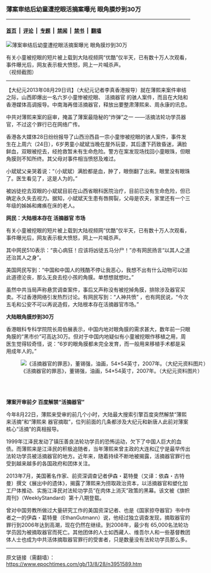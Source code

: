 ### 薄案审结后幼童遭挖眼活摘案曝光 眼角膜炒到30万

---

#### [首页](../../../..?n3951589) &nbsp;|&nbsp; [评论](../../../../../epoch-comment?n3951589) &nbsp;|&nbsp; [专题](../../../../../epoch-special?n3951589) &nbsp;|&nbsp; [禁闻](../../../../../epoch-news?n3951589) &nbsp;|&nbsp; [禁书](../../../../../books?n3951589) &nbsp;|&nbsp; [翻墙](https://github.com/gfw-breaker/nogfw/blob/master/README.md?n3951589)


<div><img alt="薄案审结后幼童遭挖眼活摘案曝光 眼角膜炒到30万" class="attachment-djy_600_400 size-djy_600_400 wp-post-image" src="https://i.epochtimes.com/assets/uploads/2013/08/1308281246401369.jpg"/>
<div class="caption">
 <p>
  有关小童被挖眼的短片被上载到大陆视频网“优酷”仅半天，已有数十万人次观看，事件曝光后，网友表示极大愤怒，网上一片喊杀声。
  <br/>
  （视频截图）
 </p>
</div></div><hr/><div class="post_content" id="artbody" itemprop="articleBody">
 <!-- article content begin -->
 <p>
  【大纪元2013年08月29日讯】（大纪元记者李真香港报导）就在薄熙来案件审结之际，山西即爆出一名六岁小童惨被挖眼、
  <ok href="https://www.epochtimes.com/gb/tag/%E6%B4%BB%E6%91%98%E5%99%A8%E5%AE%98.html">
   活摘器官
  </ok>
  的骇人案件，而且在大陆和香港媒体高调报导。中南海再借活摘器官，释放出要整肃薄熙来、周永康的讯息。
 </p>
 <p>
  中共对薄熙来案的庭审，掩盖了薄案最隐秘的“炸弹”之一 ——活摘法轮功学员器官，不过这个罪行已在网络广传。
 </p>
 <p>
  香港各大媒体28日纷纷报导了山西汾西县一宗小童惨被挖眼的骇人案件，事件发生在上周六（24日），6岁男童小斌斌当晚在屋外玩耍，其后遭下药致昏迷，满脸鲜血，双眼被挖去，经抢救暂未有生命危险。警方在案发现场找回小童眼珠，但眼角膜则不知所终。其父母对事件相当愤怒及难过。
 </p>
 <p>
  小斌斌父亲哭着说：“（小斌斌）满脸都是血，肿了，眼倒翻了出来。眼里没有眼珠了。医生看见了，这是人为的。”
 </p>
 <p>
  被凶徒挖去双眼的小斌斌目前在山西省眼科医院治疗，目前已没有生命危险，但已确定永久失去视力。据知，小斌斌天生患有唇腭裂，父母是农夫，家里还有一个三年级的姊姊和瘫痪在床的老人。
 </p>
 <p>
  <b>
   网民：大陆根本存在
   <ok href="https://www.epochtimes.com/gb/tag/%E6%B4%BB%E6%91%98%E5%99%A8%E5%AE%98.html">
    活摘器官
   </ok>
   市场
  </b>
 </p>
 <p>
  有关小童被挖眼的短片被上载到大陆视频网“优酷”仅半天，已有数十万人次观看，事件曝光后，网友表示极大愤怒，网上一片喊杀声。
 </p>
 <p>
  其中网民510表示：“丧心病狂！应该将凶徒五马分尸！”亦有网民扬言“以其人之道还治其人之身”。
 </p>
 <p>
  美国网民写到：“中国和中国人的残酷不停让我恶心，我想不出有什么动物可以如此道德沦丧，那么无良去挖小孩的角膜。单想想就想吐。”
 </p>
 <p>
  虽然中共当局声称悬赏调查案件，事后又声称没有被挖掉角膜，排除涉及器官买卖。不过香港网络引发热烈讨论。有网民写到：“人神共愤” ，也有网民说，“今次五毛和公安不可以再说造假，大陆根本存在活摘器官市场。”
 </p>
 <p>
  <b>
   大陆眼角膜炒到30万
  </b>
 </p>
 <p>
  香港眼科专科学院院长周伯展表示，中国内地对眼角膜的需求甚大，数年前一只眼角膜的“黑市价”可高达30万。但对于中国内地疑似有小童被挖眼作移植之用，周医生觉得较奇怪，说：“6岁的眼角膜都未完全发育，而一般用来移植手术都是采用成年人的。”
  <br/>
  <figure aria-describedby="caption-attachment-6745280" class="wp-caption aligncenter" id="attachment_6745280" style="width: 600px">
   <ok href=" https://i.epochtimes.com/assets/uploads/2013/08/1202190651561944-600x428.jpg" rel="noreferrer noopener" target="_blank">
    <img alt="《活摘器官的罪恶》，董锡强，油画，54×54英寸，2007年。（大纪元资料图片）" class="size-large wp-image-6745280" src="https://i.epochtimes.com/assets/uploads/2013/08/1202190651561944-600x428.jpg" title="《活摘器官的罪恶》，董锡强，油画，54×54英寸，2007年。（大纪元资料图片）"/>
   </ok>
   <br/><figcaption class="wp-caption-text" id="caption-attachment-6745280">
    《活摘器官的罪恶》，董锡强，油画，54×54英寸，2007年。（大纪元资料图片）
   </figcaption><br/>
  </figure><br/>
  <br/>
  <b>
   薄案开审前夕 百度解禁“活摘器官”
  </b>
 </p>
 <p>
  今年8月22日，薄熙来受审的前几个小时，大陆最大搜索引擎百度突然解禁“薄熙来活摘”和“薄熙来 器官摘取”，位列前面的几条都涉及大纪元和新唐人此前对薄案核心“活摘”的真相报导。
 </p>
 <p>
  1999年江泽民发动了镇压善良法轮功学员的恐怖运动，欠下了中国人巨大的血债。而薄熙来是江泽民的积极追随者，当年薄熙来曾主政的大连和辽宁是最早传出法轮功学员被活摘器官的地方。近年来，随着持续不断地被揭露，活摘器官罪行也受到越来越多的各国政府和团体关注。
 </p>
 <p>
  2013年7月，美国著名作家、前资深调查记者伊森・葛特曼（又译：依森・古特曼）撰文《展出中的遗体》，揭露了薄熙来为捞取政治资本，以活摘器官和塑化加工尸体推动、实施江泽民对法轮功学员“在肉体上消灭”政策的黑幕。该文被《旗帜周刊》（WeeklyStandard）第十八期登载。
 </p>
 <p>
  曾对中国劳教所做过大量研究工作的美国资深记者、也是《国家掠夺器官》书中作 者之一的伊森・葛特曼（EthanGutmann）说，他经过独立调查发现，摘取器官的罪行到2006年达到高潮，现在仍然在继续。到2008年，最少有 65,000名法轮功学员因为被摘取器官而死亡。其他团体的人士如西藏人、维吾尔人和一些基督教团体人士也成为中共活体摘取器官罪行的受害者，只是数量没有法轮功学员那么多。
 </p>
 <!-- article content end -->
 <div id="below_article_ad">
 </div>
</div>


---

原文链接（需翻墙）：https://www.epochtimes.com/gb/13/8/28/n3951589.htm